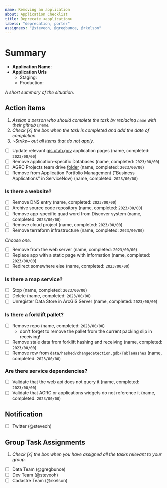 ```yaml
---
name: Removing an application
about: Application Checklist
title: Deprecate <application>
labels: "deprecation, porter"
assignees: "@steveoh, @gregbunce, @rkelson"
---
```


# Summary

- **Application Name**:
- **Application Urls**
  - Staging: 
  - Production: 

_A short summary of the situation._

## Action items

1. _Assign a person who should complete the task by replacing `name` with their github `@name`._
1. _Check [x] the box when the task is completed and add the date of completion._
1. _~Strike~ out all items that do not apply._

- [ ] Update relevant [gis.utah.gov](https://gis.utah.gov/developer/application) application pages (name, completed: `2023/00/00`)
- [ ] Remove application-specific Databases (name, completed: `2023/00/00`)
- [ ] AGRC Projects team drive [folder](https://drive.google.com/drive/folders/0AIVByxAYHd4oUk9PVA) (name, completed: `2023/00/00`)
- [ ] Remove from Application Portfolio Management ("Business Applications" in ServiceNow) (name, completed: `2023/00/00`)

### Is there a website?

- [ ] Remove DNS entry (name, completed: `2023/00/00`)
- [ ] Archive source code repository (name, completed: `2023/00/00`)
- [ ] Remove app-specific quad word from Discover system (name, completed: `2023/00/00`)
- [ ] Remove cloud project (name, completed: `2023/00/00`)
- [ ] Remove terraform infrastructure (name, completed: `2023/00/00`)

_Choose one._

- [ ] Remove from the web server (name, completed: `2023/00/00`)
- [ ] Replace app with a static page with information (name, completed: `2023/00/00`)
- [ ] Redirect somewhere else (name, completed: `2023/00/00`)

### Is there a map service?

- [ ] Stop (name, completed: `2023/00/00`)
- [ ] Delete (name, completed: `2023/00/00`)
- [ ] Unregister Data Store in ArcGIS Server (name, completed: `2023/00/00`)

### Is there a forklift pallet?

- [ ] Remove repo (name, completed: `2023/00/00`)
  - don't forget to remove the pallet from the current packing slip in receiving!
- [ ] Remove stale data from forklift hashing and receiving (name, completed: `2023/00/00`)
- [ ] Remove row from `data/hashed/changedetection.gdb/TableHashes` (name, completed: `2023/00/00`)

### Are there service dependencies?

- [ ] Validate that the web api does not query it (name, completed: `2023/00/00`)
- [ ] Validate that AGRC or applications widgets do not reference it (name, completed: `2023/00/00`)

## Notification

- [ ] Twitter (@steveoh)

## Group Task Assignments

1. _Check [x] the box when you have assigned all the tasks relevant to your group._

- [ ] Data Team (@gregbunce)
- [ ] Dev Team (@steveoh)
- [ ] Cadastre Team (@rkelson)
